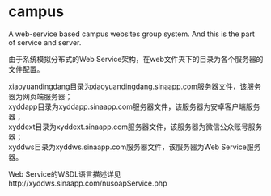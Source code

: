campus
======

A web-service based campus websites group system. And this is the part of service and server.

由于系统模拟分布式的Web Service架构，在web文件夹下的目录为各个服务器的文件配置。

xiaoyuandingdang目录为xiaoyuandingdang.sinaapp.com服务器文件，该服务器为网页端服务器；  
xyddapp目录为xyddapp.sinaapp.com服务器文件，该服务器为安卓客户端服务器；  
xyddext目录为xyddext.sinaapp.com服务器文件，该服务器为微信公众账号服务器；  
xyddws目录为xyddws.sinaapp.com服务器文件，该服务器为Web Service服务器。

Web Service的WSDL语言描述详见http://xyddws.sinaapp.com/nusoapService.php

